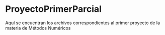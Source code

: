 # ProyectoPrimerParcial
Aquí se encuentran los archivos correspondientes al primer proyecto de la materia de Métodos Numéricos
